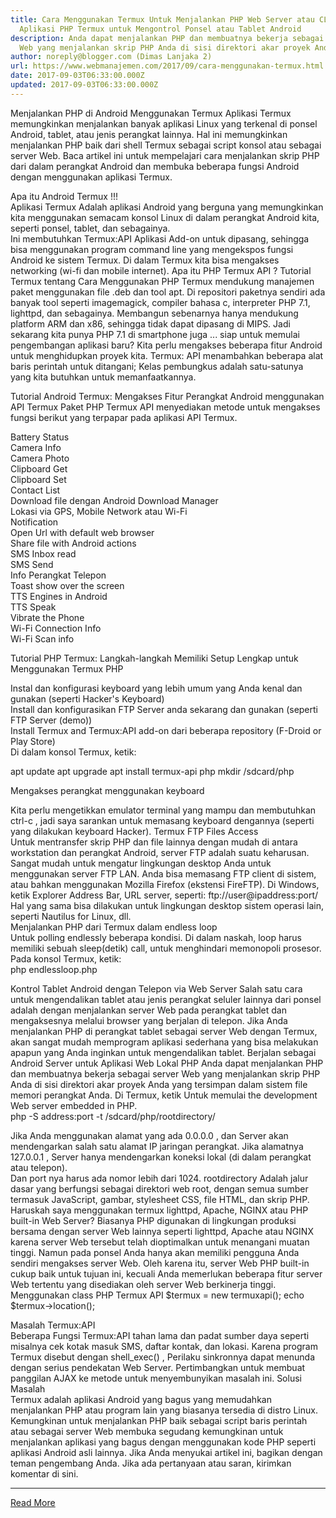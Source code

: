 ```yaml
---
title: Cara Menggunakan Termux Untuk Menjalankan PHP Web Server atau CLI dengan
  Aplikasi PHP Termux untuk Mengontrol Ponsel atau Tablet Android
description: Anda dapat menjalankan PHP dan membuatnya bekerja sebagai server
  Web yang menjalankan skrip PHP Anda di sisi direktori akar proyek Anda
author: noreply@blogger.com (Dimas Lanjaka 2)
url: https://www.webmanajemen.com/2017/09/cara-menggunakan-termux.html
date: 2017-09-03T06:33:00.000Z
updated: 2017-09-03T06:33:00.000Z
---
```


Menjalankan PHP di Android Menggunakan Termux
Aplikasi Termux memungkinkan menjalankan banyak aplikasi Linux yang     terkenal di ponsel Android, tablet, atau jenis perangkat lainnya. Hal ini     memungkinkan menjalankan PHP baik dari shell Termux sebagai script konsol     atau sebagai server Web. Baca artikel ini untuk mempelajari cara     menjalankan skrip PHP dari dalam perangkat Android dan membuka beberapa     fungsi Android dengan menggunakan aplikasi Termux. 
  
 Apa itu Android Termux !!!  
 Aplikasi Termux     Adalah aplikasi Android yang berguna yang memungkinkan kita menggunakan semacam konsol Linux di dalam perangkat Android kita, seperti ponsel, tablet, dan sebagainya.  
Ini membutuhkan     Termux:API     Aplikasi Add-on untuk dipasang, sehingga bisa menggunakan program command line yang mengekspos fungsi Android ke sistem Termux. Di dalam Termux kita bisa mengakses networking (wi-fi dan mobile internet). 
 Apa itu PHP Termux API ? Tutorial Termux tentang Cara Menggunakan PHP 
Termux mendukung manajemen paket menggunakan file .deb dan tool apt. Di repositori paketnya sendiri ada banyak tool seperti imagemagick, compiler bahasa c, interpreter PHP 7.1, lighttpd, dan sebagainya. Membangun sebenarnya hanya mendukung platform ARM dan x86, sehingga tidak dapat dipasang di MIPS. 
Jadi sekarang kita punya PHP 7.1 di smartphone juga ... siap untuk memulai pengembangan aplikasi baru? Kita perlu mengakses beberapa fitur Android untuk menghidupkan proyek kita. Termux: API menambahkan beberapa alat baris perintah untuk ditangani; Kelas pembungkus adalah satu-satunya yang kita butuhkan untuk memanfaatkannya. 
  
 Tutorial Android Termux: Mengakses Fitur Perangkat Android menggunakan API Termux 
Paket PHP Termux API menyediakan metode untuk mengakses fungsi berikut yang terpapar pada aplikasi API Termux. 

 Battery Status    
 Camera Info    
 Camera Photo    
 Clipboard Get    
 Clipboard Set    
 Contact List    
 Download file dengan Android Download Manager   
 Lokasi via GPS, Mobile Network atau Wi-Fi   
 Notification    
 Open Url with default web browser    
 Share file with Android actions    
 SMS Inbox read    
 SMS Send    
 Info Perangkat Telepon   
 Toast show over the screen    
 TTS Engines in Android    
 TTS Speak    
 Vibrate the Phone    
 Wi-Fi Connection Info    
 Wi-Fi Scan info    

 Tutorial PHP Termux: Langkah-langkah Memiliki Setup Lengkap untuk Menggunakan Termux PHP 

 Instal dan konfigurasi keyboard yang lebih umum yang Anda kenal dan gunakan (seperti Hacker's Keyboard)   
 Install dan konfigurasikan FTP Server anda sekarang dan gunakan (seperti FTP Server (demo))   
 Install Termux and Termux:API add-on dari beberapa repository (F-Droid or Play Store)    
 Di dalam konsol Termux, ketik:    

apt update
apt upgrade
apt install termux-api php
mkdir /sdcard/php

  Mengakses perangkat menggunakan keyboard 
  
Kita perlu mengetikkan emulator terminal yang mampu dan membutuhkan    ctrl-c   , jadi saya sarankan untuk memasang keyboard dengannya (seperti yang dilakukan keyboard Hacker). 
 Termux FTP Files Access  
Untuk mentransfer skrip PHP dan file lainnya dengan mudah di antara workstation dan perangkat Android, server FTP adalah suatu keharusan. 
Sangat mudah untuk mengatur lingkungan desktop Anda untuk menggunakan server FTP LAN. Anda bisa memasang FTP client di sistem, atau bahkan menggunakan Mozilla Firefox (ekstensi FireFTP). Di Windows, ketik Explorer Address Bar, URL server, seperti: 
ftp://user@ipaddress:port/  
Hal yang sama bisa dilakukan untuk lingkungan desktop sistem operasi lain, seperti Nautilus for Linux, dll.  
 Menjalankan PHP dari Termux dalam endless loop  
Untuk polling endlessly beberapa kondisi. Di dalam naskah, loop harus memiliki sebuah    sleep(detik)    call, untuk menghindari memonopoli prosesor.  
Pada konsol Termux, ketik:  
php endlessloop.php

 Kontrol Tablet Android dengan Telepon via Web Server 
Salah satu cara untuk mengendalikan tablet atau jenis perangkat seluler lainnya dari ponsel adalah dengan menjalankan server Web pada perangkat tablet dan mengaksesnya melalui browser yang berjalan di telepon. 
Jika Anda menjalankan PHP di perangkat tablet sebagai server Web dengan Termux, akan sangat mudah memprogram aplikasi sederhana yang bisa melakukan apapun yang Anda inginkan untuk mengendalikan tablet. 
 Berjalan sebagai Android Server untuk Aplikasi Web Lokal PHP 
Anda dapat menjalankan PHP dan membuatnya bekerja sebagai server Web yang menjalankan skrip PHP Anda di sisi direktori akar proyek Anda yang tersimpan dalam sistem file memori perangkat Anda. 
Di Termux, ketik Untuk memulai the development Web server embedded in PHP.  
 php -S address:port -t /sdcard/php/rootdirectory/    
    
Jika Anda menggunakan alamat yang ada   0.0.0.0   , dan Server akan mendengarkan salah satu alamat IP jaringan perangkat. Jika alamatnya    127.0.0.1   , Server hanya mendengarkan koneksi lokal (di dalam perangkat atau telepon).  
Dan port nya harus ada nomor lebih dari 1024.    rootdirectory    Adalah jalur dasar yang berfungsi sebagai direktori web root, dengan semua sumber termasuk JavaScript, gambar, stylesheet CSS, file HTML, dan skrip PHP. 
 Haruskah saya menggunakan termux lighttpd, Apache, NGINX atau PHP built-in Web Server? 
Biasanya PHP digunakan di lingkungan produksi bersama dengan server Web lainnya seperti lighttpd, Apache atau NGINX karena server Web tersebut telah dioptimalkan untuk menangani muatan tinggi. 
Namun pada ponsel Anda hanya akan memiliki pengguna Anda sendiri mengakses server Web. Oleh karena itu, server Web PHP built-in cukup baik untuk tujuan ini, kecuali Anda memerlukan beberapa fitur server Web tertentu yang disediakan oleh server Web berkinerja tinggi. 
 Menggunakan class PHP Termux API 
    $termux = new termuxapi();
echo $termux->location();

 Masalah Termux:API  
Beberapa Fungsi Termux:API tahan lama dan padat sumber daya seperti misalnya cek kotak masuk SMS, daftar kontak, dan lokasi. 
Karena program Termux disebut dengan   shell_exec()   , Perilaku sinkronnya dapat menunda dengan serius pendekatan Web Server. Pertimbangkan untuk membuat panggilan AJAX ke metode untuk menyembunyikan masalah ini. 
 Solusi Masalah  
Termux adalah aplikasi Android yang bagus yang memudahkan menjalankan PHP atau program lain yang biasanya tersedia di distro Linux. 
Kemungkinan untuk menjalankan PHP baik sebagai script baris perintah atau sebagai server Web membuka segudang kemungkinan untuk menjalankan aplikasi yang bagus dengan menggunakan kode PHP seperti aplikasi Android asli lainnya. 
Jika Anda menyukai artikel ini, bagikan dengan teman pengembang Anda. Jika ada pertanyaan atau saran, kirimkan komentar di sini.<hr/> <a href="https://www.webmanajemen.com/2017/09/cara-menggunakan-termux.html" rel="follow" class="button" id="read-more">Read More</a>